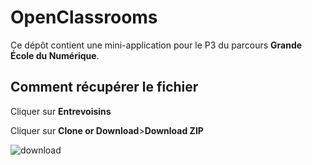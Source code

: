 # OpenClassrooms

Ce dépôt contient une mini-application pour le P3 du parcours **Grande École du Numérique**.

<h2>Comment récupérer le fichier</h2>

Cliquer sur <b>Entrevoisins</b>

Cliquer sur <b>Clone or Download</b>><b>Download ZIP</b>

<img src = "C:/Users/runni/OneDrive/Bureau/OC/P3_tuto.png" title = "download" alt = "download">
